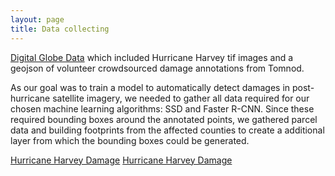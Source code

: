 ```yaml
---
layout: page
title: Data collecting
---
```

[Digital Globe Data](https://www.digitalglobe.com/opendata/hurricane-harvey/post-event) which included Hurricane Harvey tif images and a geojson of volunteer crowdsourced damage annotations from Tomnod.

As our goal was to train a model to automatically detect damages in post-hurricane satellite imagery, we needed to gather all data required for our chosen machine learning algorithms: SSD and Faster R-CNN.  Since these required bounding boxes around the annotated points, we gathered parcel data and building footprints from the affected counties to create a additional layer from which the bounding boxes could be generated.

[Hurricane Harvey Damage](https://github.com/DDS-Lab/disaster-damage-detection/master/Webp.net-gifmaker.gif)
[Hurricane Harvey Damage](https://github.com/DDS-Lab/disaster-damage-detection/master/output_oIUkc4.gif)
